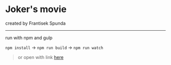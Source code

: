 # Joker's movie

created by Frantisek Spunda
___
run with npm and gulp

``` npm install ``` -> ```npm run build``` -> ```npm run watch```

> or open with link [here](joker-web.herokuapp.com/)
